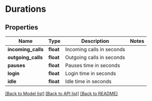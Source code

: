 # Durations

## Properties
Name | Type | Description | Notes
------------ | ------------- | ------------- | -------------
**incoming_calls** | **float** | Incoming calls in seconds | 
**outgoing_calls** | **float** | Outgoing calls in seconds | 
**pauses** | **float** | Pauses time in seconds | 
**login** | **float** | Login time in seconds | 
**idle** | **float** | Idle time in seconds | 

[[Back to Model list]](../../README.md#documentation-for-models) [[Back to API list]](../../README.md#documentation-for-api-endpoints) [[Back to README]](../../README.md)

